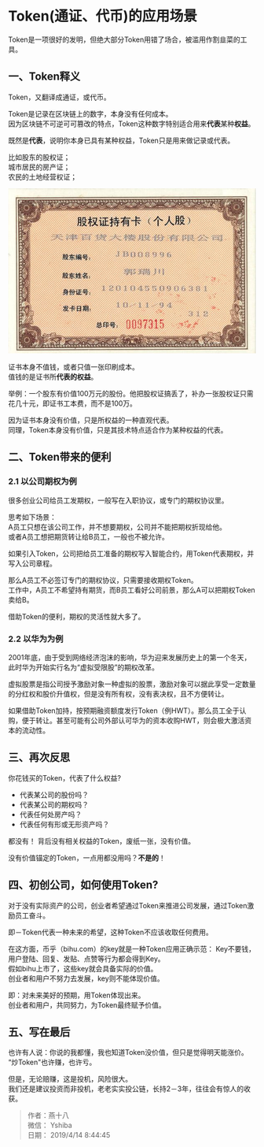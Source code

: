 # Token(通证、代币)的应用场景

Token是一项很好的发明，但绝大部分Token用错了场合，被滥用作割韭菜的工具。

## 一、Token释义
Token，又翻译成通证，或代币。

Token是记录在区块链上的数字，本身没有任何成本。  
因为区块链不可逆可可篡改的特点，Token这种数字特别适合用来**代表**某种**权益**。

既然是**代表**，说明你本身已具有某种权益，Token只是用来做记录或代表。

比如股东的股权证；  
城市居民的房产证；  
农民的土地经营权证；

![](./img/gqz.jpg)

证书本身不值钱，或者只值一张印刷成本。  
值钱的是证书所**代表的权益**。

举例：一个股东有价值100万元的股份。他把股权证搞丢了，补办一张股权证只需花几十元，即证书工本费，而不是100万。

因为证书本身没有价值，只是所权益的一种直观代表。  
同理，Token本身没有价值，只是其技术特点适合作为某种权益的代表。

## 二、Token带来的便利 
### 2.1 以公司期权为例
很多创业公司给员工发期权，一般写在入职协议，或专门的期权协议里。  

思考如下场景：  
A员工只想在该公司工作，并不想要期权，公司并不能把期权折现给他。  
或者A员工想把期货转让给B员工，一般也不被允许。

如果引入Token，公司把给员工准备的期权写入智能合约，用Token代表期权，并写入公司章程。
  
那么A员工不必签订专门的期权协议，只需要接收期权Token。  
工作中，A员工不希望持有期货，而B员工看好公司前景，那么A可以把期权Token卖给B。

借助Token的便利，期权的灵活性就大多了。

### 2.2 以华为为例
2001年底，由于受到网络经济泡沫的影响，华为迎来发展历史上的第一个冬天，此时华为开始实行名为“虚拟受限股”的期权改革。

虚拟股票是指公司授予激励对象一种虚拟的股票，激励对象可以据此享受一定数量的分红权和股价升值权，但是没有所有权，没有表决权，且不方便转让。

如果借助Token加持，按预期融资额度发行Token（例HWT）。那么员工全于认购，便于转让。甚至可能有公司外部认可华为的资本收购HWT，则会极大激活资本的流动性。

## 三、再次反思 
你花钱买的Token，代表了什么权益?
+ 代表某公司的股份吗？
+ 代表某公司的期权吗？
+ 代表任何处房产吗？
+ 代表任何有形或无形资产吗？

都没有！ 背后没有相关权益的Token，废纸一张，没有价值。

没有价值锚定的Token，一点用都没用吗？**不是的**！

## 四、初创公司，如何使用Token?
对于没有实际资产的公司，创业者希望通过Token来推进公司发展，通过Token激励员工奋斗。

即－Token代表一种未来的希望，这种Token不应该收取任何费用。

在这方面，币乎（bihu.com）的key就是一种Token应用正确示范：
Key不要钱，用户登陆、回复、发贴、点赞等行为都会得到Key。  
假如bihu上市了，这些key就会具备实际的价值。  
创业者和用户不努力去发展，key则不能体现价值。

即：对未来美好的预期，用Token体现出来。  
创业者和用户，共同努力，为Token最终赋予价值。  

## 五、写在最后
也许有人说：你说的我都懂，我也知道Token没价值，但只是觉得明天能涨价。
“炒Token"也许赚，也许亏。

但是，无论赔赚，这是投机，风险很大。  
我们还是建议投资而非投机，老老实实投公链，长持2－3年，往往会有惊人的收获。

> 作者：燕十八  
> 微信： Yshiba  
> 日期： 2019/4/14 8:44:45  